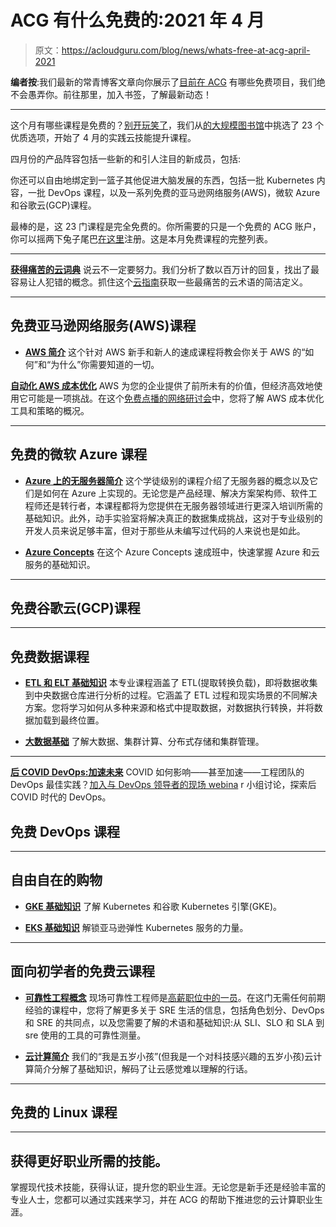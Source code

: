 # ACG 有什么免费的:2021 年 4 月

> 原文：<https://acloudguru.com/blog/news/whats-free-at-acg-april-2021>

**编者按**:我们最新的常青博客文章向你展示了[目前在 ACG](https://acloudguru.com/blog/news/whats-free-at-acg) 有哪些免费项目，我们绝不会愚弄你。前往那里，加入书签，了解最新动态！

* * *

这个月有哪些课程是免费的？[别开玩笑了](https://get.acloudguru.com/meteorology-track)，我们从[的大规模图书馆](https://acloudguru.com/browse-training?type=course)中挑选了 23 个优质选项，开始了 4 月的实践云技能提升课程。

四月份的产品阵容包括一些新的和引人注目的新成员，包括:

你还可以自由地绑定到一篮子其他促进大脑发展的东西，包括一批 Kubernetes 内容，一批 DevOps 课程，以及一系列免费的亚马逊网络服务(AWS)，微软 Azure 和谷歌云(GCP)课程。

最棒的是，这 23 门课程是完全免费的。你所需要的只是一个免费的 ACG 账户，你可以摇两下兔子尾巴[在这里](https://acloudguru.com/pricing)注册。这是本月免费课程的完整列表。

* * *

[**获得痛苦的云词典**](https://get.acloudguru.com/cloud-dictionary-of-pain)
说云不一定要努力。我们分析了数以百万计的回复，找出了最容易让人犯错的概念。抓住这个[云指南](https://get.acloudguru.com/cloud-dictionary-of-pain)获取一些最痛苦的云术语的简洁定义。

* * *

## 免费亚马逊网络服务(AWS)课程

*   [**AWS 简介**](https://acloudguru.com/course/introduction-to-aws)
    这个针对 AWS 新手和新人的速成课程将教会你关于 AWS 的“如何”和“为什么”你需要知道的一切。

[**自动化 AWS 成本优化**](https://go.acloudguru.com/AWS-Cost-Optimization-Webinar)
AWS 为您的企业提供了前所未有的价值，但经济高效地使用它可能是一项挑战。在这个[免费点播的网络研讨会](https://go.acloudguru.com/AWS-Cost-Optimization-Webinar)中，您将了解 AWS 成本优化工具和策略的概况。

* * *

## 免费的微软 Azure 课程

*   [**Azure 上的无服务器简介**](https://acloudguru.com/course/intro-to-serverless-on-azure)
    这个学徒级别的课程介绍了无服务器的概念以及它们是如何在 Azure 上实现的。无论您是产品经理、解决方案架构师、软件工程师还是转行者，本课程都将为您提供在无服务器领域进行更深入培训所需的基础知识。此外，动手实验室将解决真正的数据集成挑战，这对于专业级别的开发人员来说足够丰富，但对于那些从未编写过代码的人来说也是如此。

*   [**Azure Concepts**](https://acloudguru.com/course/azure-concepts) 在这个 Azure Concepts 速成班中，快速掌握 Azure 和云服务的基础知识。

* * *

## 免费谷歌云(GCP)课程

* * *

## 免费数据课程

*   [**ETL 和 ELT 基础知识**](https://acloudguru.com/course/etl-and-elt-basics)
    本专业课程涵盖了 ETL(提取转换负载)，即将数据收集到中央数据仓库进行分析的过程。它涵盖了 ETL 过程和现实场景的不同解决方案。您将学习如何从多种来源和格式中提取数据，对数据执行转换，并将数据加载到最终位置。

*   [**大数据基础**](https://acloudguru.com/course/big-data-fundamentals) 了解大数据、集群计算、分布式存储和集群管理。

* * *

[**后 COVID DevOps:加速未来**](https://get.acloudguru.com/post-covid-devops-accelerating-future-webinar) COVID 如何影响——甚至加速——工程团队的 DevOps 最佳实践？[加入与 DevOps 领导者的现场 webina](https://get.acloudguru.com/post-covid-devops-accelerating-future-webinar) r 小组讨论，探索后 COVID 时代的 DevOps。

## 免费 DevOps 课程

* * *

## 自由自在的购物

*   [**GKE 基础知识**](https://acloud.guru/learn/gke-basics)
    了解 Kubernetes 和谷歌 Kubernetes 引擎(GKE)。

*   [**EKS 基础知识**](https://acloudguru.com/course/eks-basics)
    解锁亚马逊弹性 Kubernetes 服务的力量。

* * *

## 面向初学者的免费云课程

*   [**可靠性工程概念**](https://acloudguru.com/course/reliability-engineering-concepts)
    现场可靠性工程师是[高薪职位中的一员](https://acloudguru.com/blog/engineering/top-paying-cloud-certifications-and-jobs)。在这门无需任何前期经验的课程中，您将了解更多关于 SRE 生活的信息，包括角色划分、DevOps 和 SRE 的共同点，以及您需要了解的术语和基础知识:从 SLI、SLO 和 SLA 到 sre 使用的工具的可靠性测量。

*   [**云计算简介**](https://acloudguru.com/course/introduction-to-cloud-computing)
    我们的“我是五岁小孩”(但我是一个对科技感兴趣的五岁小孩)云计算简介分解了基础知识，解码了让云感觉难以理解的行话。

* * *

## 免费的 Linux 课程

* * *

## 获得更好职业所需的技能。

掌握现代技术技能，获得认证，提升您的职业生涯。无论您是新手还是经验丰富的专业人士，您都可以通过实践来学习，并在 ACG 的帮助下推进您的云计算职业生涯。